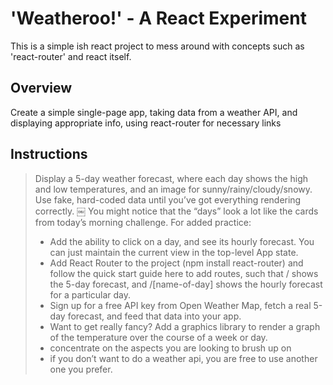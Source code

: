 # 'Weatheroo!' - A React Experiment

This is a simple ish react project to mess around with concepts such as 'react-router' and react itself.

## Overview

Create a simple single-page app, taking data from a weather API, and displaying appropriate info, using react-router for necessary links

## Instructions

>Display a 5-day weather forecast, where each day shows the high and low temperatures, and an image for sunny/rainy/cloudy/snowy. Use fake, hard-coded data until you’ve got everything rendering correctly.
￼
>You might notice that the “days” look a lot like the cards from today’s morning challenge. For added practice:
>* Add the ability to click on a day, and see its hourly forecast. You can just maintain the current view in the top-level App state.
>* Add React Router to the project (npm install react-router) and follow the quick start guide here to add routes, such that / shows the 5-day forecast, and /[name-of-day] shows the hourly forecast for a particular day.
>* Sign up for a free API key from Open Weather Map, fetch a real 5-day forecast, and feed that data into your app.
>* Want to get really fancy? Add a graphics library  to render a graph of the temperature over the course of a week or day.
>* concentrate on the aspects you are looking to brush up on
>* if you don’t want to do a weather api, you are free to use another one you prefer.
